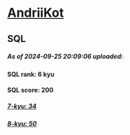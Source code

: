 # [AndriiKot](https://www.codewars.com/users/AndriiKot) 
## SQL
##### As of 2024-09-25 20:09:06 uploaded:
#### SQL rank: 6 kyu
#### SQL score: 200
##### [7-kyu: 34](https://github.com/AndriiKot/SQL__CodeWars/tree/main/kyu-7)
##### [8-kyu: 50](https://github.com/AndriiKot/SQL__CodeWars/tree/main/kyu-8)
